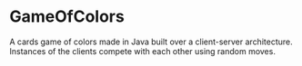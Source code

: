# GameOfColors
A cards game of colors made in Java built over a client-server architecture. Instances of the clients compete with each other using random moves.
